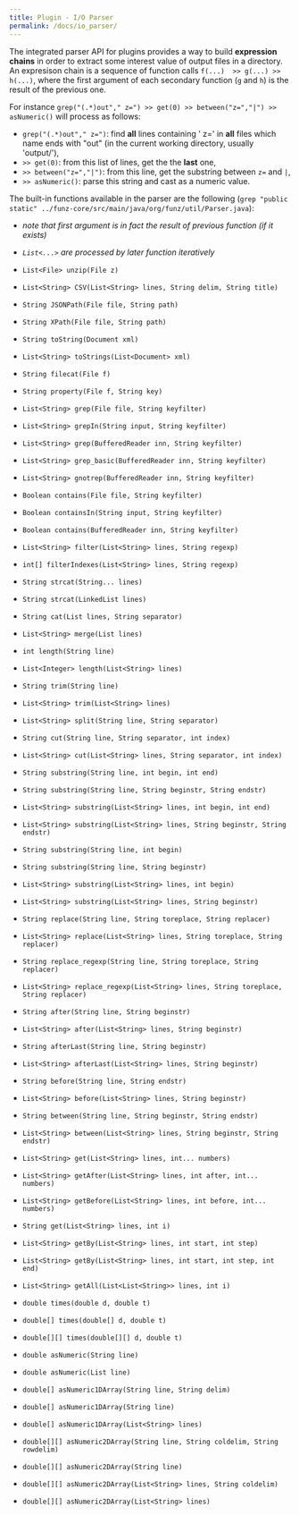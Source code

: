 ```yaml
---
title: Plugin - I/O Parser
permalink: /docs/io_parser/
---
```


The integrated parser API for plugins provides a way to build __expression chains__ in order to extract some interest value of output files in a directory. An expresison chain is a sequence of function calls `f(...)  >> g(...) >> h(...)`, where the first argument of each secondary function (`g` and `h`) is the result of the previous one.


For instance `grep("(.*)out"," z=") >> get(0) >> between("z=","|") >> asNumeric()` will process as follows:

* `grep("(.*)out"," z=")`: find __all__ lines containing ' z=' in __all__ files which name ends with "out" (in the current working directory, usually 'output/'),
* `>> get(0)`: from this list of lines, get the the __last__ one,
* `>> between("z=","|")`: from this line, get the substring between `z=` and `|`,
* `>> asNumeric()`: parse this string and cast as a numeric value.

The built-in functions available in the parser are the following (`grep "public static" ../funz-core/src/main/java/org/funz/util/Parser.java`):

* _note that first argument is in fact the result of previous function (if it exists)_
* _`List<...>` are processed by later function iteratively_

* `List<File> unzip(File z)`
* `List<String> CSV(List<String> lines, String delim, String title)`
* `String JSONPath(File file, String path)`
* `String XPath(File file, String path)`
* `String toString(Document xml)`
* `List<String> toStrings(List<Document> xml)`
* `String filecat(File f)`
* `String property(File f, String key)`
* `List<String> grep(File file, String keyfilter)`
* `List<String> grepIn(String input, String keyfilter)`
* `List<String> grep(BufferedReader inn, String keyfilter)`
* `List<String> grep_basic(BufferedReader inn, String keyfilter)`
* `List<String> gnotrep(BufferedReader inn, String keyfilter)`
* `Boolean contains(File file, String keyfilter)`
* `Boolean containsIn(String input, String keyfilter)`
* `Boolean contains(BufferedReader inn, String keyfilter)`
* `List<String> filter(List<String> lines, String regexp)`
* `int[] filterIndexes(List<String> lines, String regexp)`
* `String strcat(String... lines)`
* `String strcat(LinkedList lines)`
* `String cat(List lines, String separator)`
* `List<String> merge(List lines)`
* `int length(String line)`
* `List<Integer> length(List<String> lines)`
* `String trim(String line)`
* `List<String> trim(List<String> lines)`
* `List<String> split(String line, String separator)`
* `String cut(String line, String separator, int index)`
* `List<String> cut(List<String> lines, String separator, int index)`
* `String substring(String line, int begin, int end)`
* `String substring(String line, String beginstr, String endstr)`
* `List<String> substring(List<String> lines, int begin, int end)`
* `List<String> substring(List<String> lines, String beginstr, String endstr)`
* `String substring(String line, int begin)`
* `String substring(String line, String beginstr)`
* `List<String> substring(List<String> lines, int begin)`
* `List<String> substring(List<String> lines, String beginstr)`
* `String replace(String line, String toreplace, String replacer)`
* `List<String> replace(List<String> lines, String toreplace, String replacer)`
* `String replace_regexp(String line, String toreplace, String replacer)`
* `List<String> replace_regexp(List<String> lines, String toreplace, String replacer)`
* `String after(String line, String beginstr)`
* `List<String> after(List<String> lines, String beginstr)`
* `String afterLast(String line, String beginstr)`
* `List<String> afterLast(List<String> lines, String beginstr)`
* `String before(String line, String endstr)`
* `List<String> before(List<String> lines, String beginstr)`
* `String between(String line, String beginstr, String endstr)`
* `List<String> between(List<String> lines, String beginstr, String endstr)`
* `List<String> get(List<String> lines, int... numbers)`
* `List<String> getAfter(List<String> lines, int after, int... numbers)`
* `List<String> getBefore(List<String> lines, int before, int... numbers)`
* `String get(List<String> lines, int i)`
* `List<String> getBy(List<String> lines, int start, int step)`
* `List<String> getBy(List<String> lines, int start, int step, int end)`
* `List<String> getAll(List<List<String>> lines, int i)`
* `double times(double d, double t)`
* `double[] times(double[] d, double t)`
* `double[][] times(double[][] d, double t)`
* `double asNumeric(String line)`
* `double asNumeric(List line)`
* `double[] asNumeric1DArray(String line, String delim)`
* `double[] asNumeric1DArray(String line)`
* `double[] asNumeric1DArray(List<String> lines)`
* `double[][] asNumeric2DArray(String line, String coldelim, String rowdelim)`
* `double[][] asNumeric2DArray(String line)`
* `double[][] asNumeric2DArray(List<String> lines, String coldelim)`
* `double[][] asNumeric2DArray(List<String> lines)`